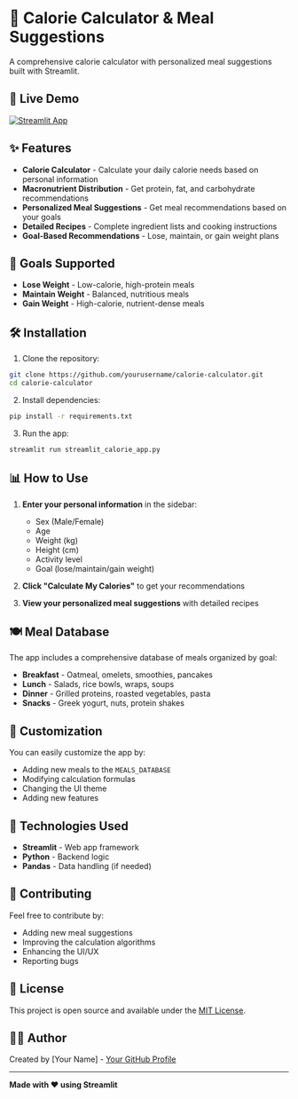# 🍎 Calorie Calculator & Meal Suggestions

A comprehensive calorie calculator with personalized meal suggestions built with Streamlit.

## 🚀 Live Demo
[![Streamlit App](https://static.streamlit.io/badges/streamlit_badge_black_white.svg)](https://your-app-name.streamlit.app/)

## ✨ Features

- **Calorie Calculator** - Calculate your daily calorie needs based on personal information
- **Macronutrient Distribution** - Get protein, fat, and carbohydrate recommendations
- **Personalized Meal Suggestions** - Get meal recommendations based on your goals
- **Detailed Recipes** - Complete ingredient lists and cooking instructions
- **Goal-Based Recommendations** - Lose, maintain, or gain weight plans

## 🎯 Goals Supported

- **Lose Weight** - Low-calorie, high-protein meals
- **Maintain Weight** - Balanced, nutritious meals  
- **Gain Weight** - High-calorie, nutrient-dense meals

## 🛠️ Installation

1. Clone the repository:
```bash
git clone https://github.com/yourusername/calorie-calculator.git
cd calorie-calculator
```

2. Install dependencies:
```bash
pip install -r requirements.txt
```

3. Run the app:
```bash
streamlit run streamlit_calorie_app.py
```

## 📊 How to Use

1. **Enter your personal information** in the sidebar:
   - Sex (Male/Female)
   - Age
   - Weight (kg)
   - Height (cm)
   - Activity level
   - Goal (lose/maintain/gain weight)

2. **Click "Calculate My Calories"** to get your recommendations

3. **View your personalized meal suggestions** with detailed recipes

## 🍽️ Meal Database

The app includes a comprehensive database of meals organized by goal:
- **Breakfast** - Oatmeal, omelets, smoothies, pancakes
- **Lunch** - Salads, rice bowls, wraps, soups
- **Dinner** - Grilled proteins, roasted vegetables, pasta
- **Snacks** - Greek yogurt, nuts, protein shakes

## 🔧 Customization

You can easily customize the app by:
- Adding new meals to the `MEALS_DATABASE`
- Modifying calculation formulas
- Changing the UI theme
- Adding new features

## 📱 Technologies Used

- **Streamlit** - Web app framework
- **Python** - Backend logic
- **Pandas** - Data handling (if needed)

## 🤝 Contributing

Feel free to contribute by:
- Adding new meal suggestions
- Improving the calculation algorithms
- Enhancing the UI/UX
- Reporting bugs

## 📄 License

This project is open source and available under the [MIT License](LICENSE).

## 👨‍💻 Author

Created by [Your Name] - [Your GitHub Profile](https://github.com/yourusername)

---

**Made with ❤️ using Streamlit**